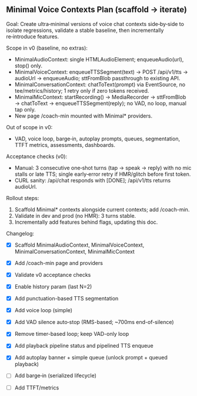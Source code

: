 ## Minimal Voice Contexts Plan (scaffold → iterate)

Goal: Create ultra‑minimal versions of voice chat contexts side‑by‑side to isolate regressions, validate a stable baseline, then incrementally re‑introduce features.

Scope in v0 (baseline, no extras):
- MinimalAudioContext: single HTMLAudioElement; enqueueAudio(url), stop() only.
- MinimalVoiceContext: enqueueTTSSegment(text) → POST /api/v1/tts → audioUrl → enqueueAudio; sttFromBlob passthrough to existing API.
- MinimalConversationContext: chatToText(prompt) via EventSource, no tee/metrics/history; 1 retry only if zero tokens received.
- MinimalMicContext: startRecording() → MediaRecorder → sttFromBlob → chatToText → enqueueTTSSegment(reply); no VAD, no loop, manual tap only.
- New page /coach-min mounted with Minimal* providers.

Out of scope in v0:
- VAD, voice loop, barge‑in, autoplay prompts, queues, segmentation, TTFT metrics, assessments, dashboards.

Acceptance checks (v0):
- Manual: 3 consecutive one‑shot turns (tap → speak → reply) with no mic stalls or late TTS; single early‑error retry if HMR/glitch before first token.
- CURL sanity: /api/chat responds with [DONE]; /api/v1/tts returns audioUrl.

Rollout steps:
1) Scaffold Minimal* contexts alongside current contexts; add /coach-min.
2) Validate in dev and prod (no HMR): 3 turns stable.
3) Incrementally add features behind flags, updating this doc.

Changelog:
- [x] Scaffold MinimalAudioContext, MinimalVoiceContext, MinimalConversationContext, MinimalMicContext
- [x] Add /coach-min page and providers
- [x] Validate v0 acceptance checks
- [x] Enable history param (last N=2)
- [x] Add punctuation-based TTS segmentation
- [x] Add voice loop (simple)
- [x] Add VAD silence auto‑stop (RMS-based; ~700ms end-of-silence)
- [x] Remove timer-based loop; keep VAD-only loop
- [x] Add playback pipeline status and pipelined TTS enqueue
- [x] Add autoplay banner + simple queue (unlock prompt + queued playback)
- [ ] Add barge‑in (serialized lifecycle)
- [ ] Add TTFT/metrics


